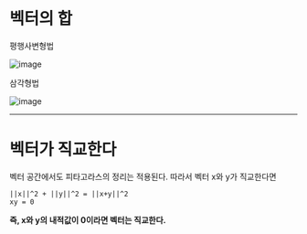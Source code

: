 # 벡터의 합



평행사변형법



![image](https://user-images.githubusercontent.com/89879599/149307497-5e881f4c-9555-4945-9f2b-4f1178ef97d0.png)



삼각형법



![image](https://user-images.githubusercontent.com/89879599/149307774-4972fa8e-ab25-4249-838d-c971287e9e00.png)



-------------------------------



# 벡터가 직교한다



벡터 공간에서도 피타고라스의 정리는 적용된다. 따라서 벡터 x와 y가 직교한다면 



    ||x||^2 + ||y||^2 = ||x+y||^2
    xy = 0
  
  
  
**즉, x와 y의 내적값이 0이라면 벡터는 직교한다.**

